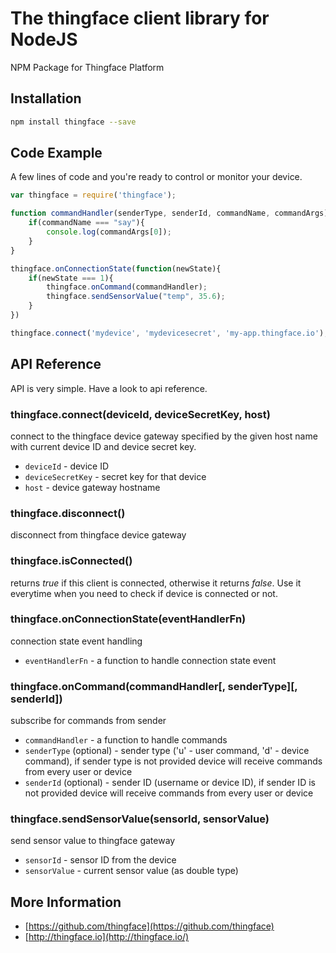# The thingface client library for NodeJS
NPM Package for Thingface Platform

## Installation

```sh
npm install thingface --save
```

## Code Example

A few lines of code and you're ready to control or monitor your device.

```js
var thingface = require('thingface');

function commandHandler(senderType, senderId, commandName, commandArgs){
    if(commandName === "say"){
        console.log(commandArgs[0]);
    }
}

thingface.onConnectionState(function(newState){
    if(newState === 1){
        thingface.onCommand(commandHandler);
        thingface.sendSensorValue("temp", 35.6);
    }
})

thingface.connect('mydevice', 'mydevicesecret', 'my-app.thingface.io');

```

## API Reference
API is very simple. Have a look to api reference.

### thingface.connect(deviceId, deviceSecretKey, host)
connect to the thingface device gateway specified by the given host name with current device ID and device secret key.
- `deviceId` - device ID
- `deviceSecretKey` - secret key for that device
- `host` - device gateway hostname

### thingface.disconnect()
disconnect from thingface device gateway

### thingface.isConnected()
returns *true* if this client is connected, otherwise it returns *false*. Use it everytime when you need to check if device is connected or not.

### thingface.onConnectionState(eventHandlerFn)
connection state event handling
- `eventHandlerFn` - a function to handle connection state event

### thingface.onCommand(commandHandler[, senderType][, senderId])
subscribe for commands from sender
- `commandHandler` - a function to handle commands
- `senderType` (optional) - sender type ('u' - user command, 'd' - device command), if sender type is not provided device will receive commands from every user or device
- `senderId` (optional) - sender ID (username or device ID), if sender ID is not provided device will receive commands from every user or device

### thingface.sendSensorValue(sensorId, sensorValue)
send sensor value to thingface gateway
- `sensorId` - sensor ID from the device
- `sensorValue` - current sensor value (as double type)

## More Information
- [https://github.com/thingface](https://github.com/thingface)
- [http://thingface.io](http://thingface.io/)
